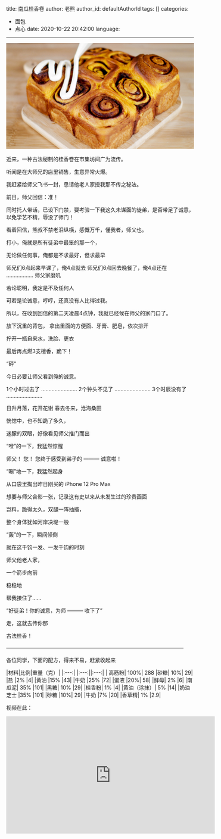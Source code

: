 title: 南瓜桂香卷
author: 老熊
author_id: defaultAuthorId
tags: []
categories:
  - 面包
  - 点心
date: 2020-10-22 20:42:00
language:
---
![](/images/pasted-87.jpg)

近来，一种古法秘制的桂香卷在市集坊间广为流传。


听闻是在大师兄的店里销售，生意异常火爆。


我赶紧给师父飞书一封，恳请他老人家授我那不传之秘法。


前日，师父回信：准！


同时托人带话，已设下门禁，要考验一下我这久未谋面的徒弟，是否带足了诚意，以免学艺不精，辱没了师门！


看着回信，熊叔不禁老泪纵横，感慨万千，懂我者，师父也。


打小，俺就是所有徒弟中最笨的那一个，


无论做任何事，俺都是不求最好，但求最早


师兄们6点起来早课了，俺4点就去
师兄们6点回去晚餐了，俺4点还在
………………
师父家磨叽


若论聪明，我定是不及任何人


可若是论诚意，哼哼，还真没有人比得过我。


所以，在收到回信的第二天凌晨4点钟，我就已经候在师父的家门口了。


放下沉重的背包，
拿出里面的方便面、牙膏、肥皂，依次排开


拧开一瓶自来水，洗脸、更衣


最后再点燃3支檀香，跪下！


“砰”


今日必要让师父看到俺的诚意。


1个小时过去了
……………………
2个钟头不见了
……………………
3个时辰没有了
……………………


日升月落，花开花谢
春去冬来，沧海桑田


恍惚中，也不知跪了多久，


迷朦的双眼，好像看见师父推门而出


“噔”的一下，我猛然惊醒


师父！
您！
您终于感受到弟子的 ——— 诚意啦！


“唰”地一下，我猛然起身


从口袋里掏出昨日刚买的 iPhone 12 Pro Max


想要与师父合影一张，记录这有史以来从未发生过的珍贵画面


岂料，跪得太久，双腿一阵抽搐，


整个身体犹如河岸决堤一般


“轰”的一下，瞬间倾倒


就在这千钧一发、一发千钧的时刻


师父他老人家，


一个箭步向前


稳稳地


帮我接住了……


“好徒弟！你的诚意，为师 ——— 收下了”


走，这就去传你那


古法桂香！


——————————————————————————————————


各位同学，下面的配方，得来不易，赶紧收起来

|材料|比例|重量（克）|
|:---:| |:---:||:---:|
| 高筋粉| 100%| 288
|砂糖| 10%| 29|
|盐 |2% |4|
|黄油 |15% |43|
|牛奶 |25% |72|
|蛋液 |20%| 58|
|酵母| 2% |6|
|南瓜泥| 35% |101|
|黑糖| 10% |29|
|桂香粉| 1% |4|
|黄油（涂抹）| 5% |14|
|奶油芝士 |35% |101|
|砂糖 |10%| 29|
|牛奶 |7% |20|
|香草精| 1% |2.9|
 
视频在此：
<iframe width="560" height="315" src="https://www.youtube.com/embed/JbuOxRJhaPc" frameborder="0" allow="accelerometer; autoplay; clipboard-write; encrypted-media; gyroscope; picture-in-picture" allowfullscreen></iframe>